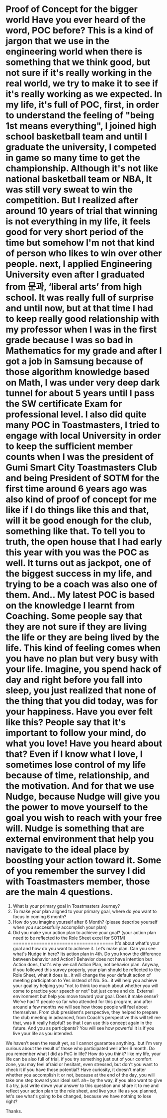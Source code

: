 Proof of Concept for the bigger world
Have you ever heard of the word, POC before? This is a kind of jargon that we use in the engineering world when there is something that we think good, but not sure if it's really working in the real world, we try to make it to see if it's really working as we expected.
In my life, it's full of POC, first, in order to understand the feeling of "being 1st means everything", I joined high school basketball team and until I graduate the university, I competed in game so many time to get the championship. Although it's not like national basketball team or NBA, It was still very sweat to win the competition.
But I realized after around 10 years of trial that winning is not everything in my life, it feels good for very short period of the time but somehow I'm not that kind of person who likes to win over other people.
next, I applied Engineering University even after I graduated from 문과, ‘liberal arts’ from high school. It was really full of surprise and until now, but at that time I had to keep really good relationship with my professor when I was in the first grade because I was so bad in Mathematics for my grade and after I got a job in Samsung because of those algorithm knowledge based on Math, I was under very deep dark tunnel for about 5 years until I pass the SW certificate Exam for professional level.
I also did quite many POC in Toastmasters, I tried to engage with local University in order to keep the sufficient member counts when I was the president of Gumi Smart City Toastmasters Club and being President of SOTM for the first time around 6 years ago was also kind of proof of concept for me like if I do things like this and that, will it be good enough for the club, something like that.
To tell you to truth, the open house that I had early this year with you was the POC as well. It turns out as jackpot, one of the biggest success in my life, and trying to be a coach was also one of them.
And.. My latest POC is based on the knowledge I learnt from Coaching.
Some people say that they are not sure if they are living the life or they are being lived by the life. This kind of feeling comes when you have no plan but very busy with your life.
Imagine, you spend hack of day and right before you fall into sleep, you just realized that none of the thing that you did today, was for your happiness.
Have you ever felt like this?
People say that it's important to follow your mind, do what you love! Have you heard about that? Even if I know what I love, I sometimes lose control of my life because of time, relationship, and the motivation.
And for that we use Nudge, because Nudge will give you the power to move yourself to the goal you wish to reach with your free will. 
Nudge is something that are external environment that help you navigate to the ideal place by boosting your action toward it. 
Some of you remember the survey I did with Toastmasters member, those are the main 4 questions.
===================================
1)	What is your primary goal in Toastmasters Journey?
2)	To make your plan aligned to your primary goal, where do you want to focus in coming 6 month?
3)	How do you imagine yourself after 6 Month? (please describe yourself when you successfully accomplish your plan)
4)	Did you make your action plan to achieve your goal? (your action plan need to be reflected to the Role Sheet excel for SOTM) 
===================================
It's about what's your goal and how do you want to achieve it. Let’s make plan. Can you see what's Nudge in here?
Its action plan in 4th. Do you know the difference between behavior and Action? Behavior does not have intention but Action does, that's why we call Action Plan, not behavior plan.
Anyway, if you followed this survey properly, your plan should be reflected to the Role Sheet, what it does is.. it will change the your default action of meeting participation to Yes instead of No.
So.. it will help you achieve your goal by helping you "not to think too much about whether you will come to practice your speech or not" but just come and do. External environment but help you move toward your goal. Does it make sense?
We've had 11 people so far who attended for this program, and after around a few months we will see how those people will feel about themselves.
From club president's perspective, they helped to prepare the club meeting in advanced, from Coach's perspective this will tell me that, was it really helpful? so that I can use this concept again in the future. And you as participants? You will see how powerful it is if you live your life as you intended.

We haven't seen the result yet, so I cannot guarantee anything.. but I'm very curious about the result of those who participated well after 6 month.
Do you remember what I did as PoC in life? How do you think? like my life, your life can be also full of trial, if you try something just out of your comfort zone, you may feel afraid or hesitant, even stressed, but don't you want to check it if you have those potential? 
Have curiosity, it doesn't matter whether you accomplish it or not, because at the end of the day, you will take one step toward your ideal self.
ah~ by the way, if you also want to give it a try, just write down your answer to this question and share it to me and reflect your action plan to the role sheet, and live your life as you planned, let's see what's going to be changed, because we have nothing to lose right?

Thanks.
